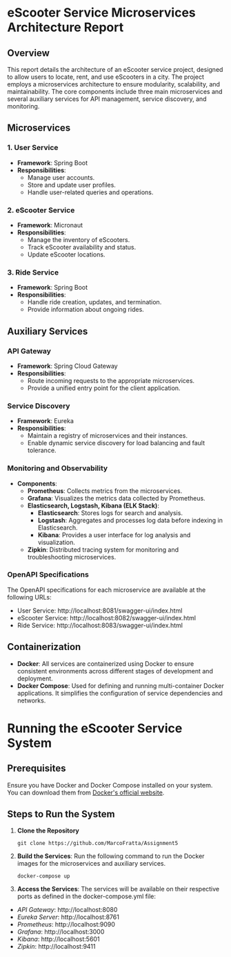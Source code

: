 # eScooter Service Microservices Architecture Report

## Overview
This report details the architecture of an eScooter service project,
designed to allow users to locate, rent, and use eScooters in a city. 
The project employs a microservices architecture to ensure modularity, scalability, 
and maintainability. 
The core components include three main microservices and 
several auxiliary services for API management, service discovery, and monitoring.

## Microservices

### 1. User Service
- **Framework**: Spring Boot
- **Responsibilities**:
    - Manage user accounts.
    - Store and update user profiles.
    - Handle user-related queries and operations.

### 2. eScooter Service
- **Framework**: Micronaut
- **Responsibilities**:
    - Manage the inventory of eScooters.
    - Track eScooter availability and status.
    - Update eScooter locations.

### 3. Ride Service
- **Framework**: Spring Boot
- **Responsibilities**:
    - Handle ride creation, updates, and termination.
    - Provide information about ongoing rides.

## Auxiliary Services

### API Gateway
- **Framework**: Spring Cloud Gateway
- **Responsibilities**:
    - Route incoming requests to the appropriate microservices.
    - Provide a unified entry point for the client application.

### Service Discovery
- **Framework**: Eureka 
- **Responsibilities**:
    - Maintain a registry of microservices and their instances.
    - Enable dynamic service discovery for load balancing and fault tolerance.

### Monitoring and Observability
- **Components**:
    - **Prometheus**: Collects metrics from the microservices.
    - **Grafana**: Visualizes the metrics data collected by Prometheus.
    - **Elasticsearch, Logstash, Kibana (ELK Stack)**:
        - **Elasticsearch**: Stores logs for search and analysis.
        - **Logstash**: Aggregates and processes log data before indexing in Elasticsearch.
        - **Kibana**: Provides a user interface for log analysis and visualization.
    - **Zipkin**: Distributed tracing system for monitoring and troubleshooting microservices.
### OpenAPI Specifications
The OpenAPI specifications for each microservice are available at the following URLs:

- User Service: http://localhost:8081/swagger-ui/index.html
- eScooter Service: http://localhost:8082/swagger-ui/index.html
- Ride Service: http://localhost:8083/swagger-ui/index.html

## Containerization


- **Docker**: All services are containerized using Docker to ensure consistent environments across 
different stages of development and deployment.
- **Docker Compose**: Used for defining and running multi-container Docker applications.
It simplifies the configuration of service dependencies and networks.


# Running the eScooter Service System

## Prerequisites
Ensure you have Docker and Docker Compose installed on your system.
You can download them from [Docker's official website](https://www.docker.com/).

## Steps to Run the System

1. **Clone the Repository**

   ```git clone https://github.com/MarcoFratta/Assignment5```

2. **Build the Services**: Run the following command to run the Docker images for the microservices and auxiliary services.
 
   ```docker-compose up```
3. **Access the Services**: The services will be available on their respective ports as defined in the docker-compose.yml file:

- *API Gateway*: http://localhost:8080
- *Eureka Server*: http://localhost:8761
- *Prometheus*: http://localhost:9090
- *Grafana*: http://localhost:3000
- *Kibana*: http://localhost:5601
- *Zipkin*: http://localhost:9411



